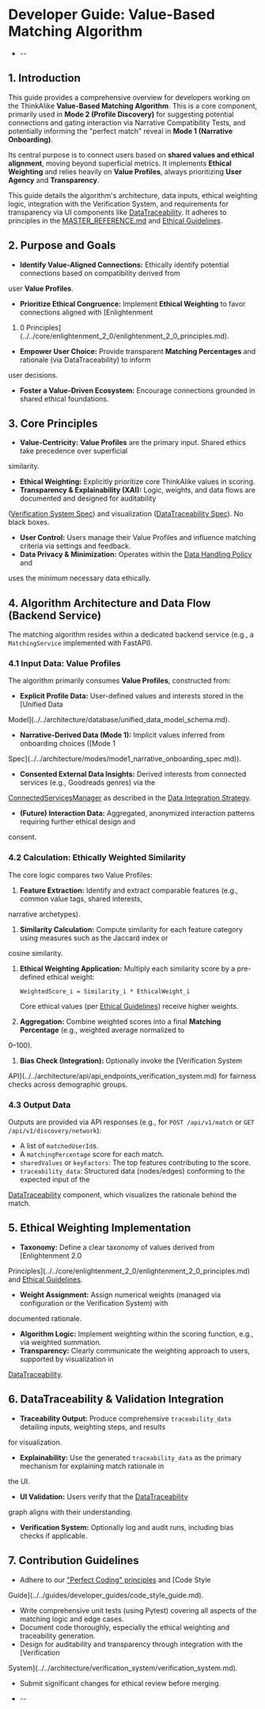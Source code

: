 # Developer Guide: Value-Based Matching Algorithm

* --

## 1. Introduction

This guide provides a comprehensive overview for developers working on the ThinkAlike **Value-Based Matching
Algorithm**. This is a core component, primarily used in **Mode 2 (Profile Discovery)** for suggesting potential
connections and gating interaction via Narrative Compatibility Tests, and potentially informing the "perfect match"
reveal in **Mode 1 (Narrative Onboarding)**.

Its central purpose is to connect users based on **shared values and ethical alignment**, moving beyond superficial
metrics. It implements **Ethical Weighting** and relies heavily on **Value Profiles**, always prioritizing **User
Agency** and **Transparency**.

This guide details the algorithm's architecture, data inputs, ethical weighting logic, integration with the Verification
System, and requirements for transparency via UI components like
[DataTraceability](../../components/ui_components/data_traceability.md). It adheres to principles in the
[MASTER_REFERENCE.md](../../core/master_reference.md) and [Ethical Guidelines](../../core/ethics/ethical_guidelines.md).

## 2. Purpose and Goals

*   **Identify Value-Aligned Connections:** Ethically identify potential connections based on compatibility derived from

user **Value Profiles**.

*   **Prioritize Ethical Congruence:** Implement **Ethical Weighting** to favor connections aligned with [Enlightenment

1. 0 Principles](../../core/enlightenment_2_0/enlightenment_2_0_principles.md).

*   **Empower User Choice:** Provide transparent **Matching Percentages** and rationale (via DataTraceability) to inform

user decisions.

*   **Foster a Value-Driven Ecosystem:** Encourage connections grounded in shared ethical foundations.

## 3. Core Principles

*   **Value-Centricity:** **Value Profiles** are the primary input. Shared ethics take precedence over superficial

similarity.

*   **Ethical Weighting:** Explicitly prioritize core ThinkAlike values in scoring.
*   **Transparency & Explainability (XAI):** Logic, weights, and data flows are documented and designed for auditability

([Verification System Spec](../../architecture/verification_system/verification_system.md)) and visualization
([DataTraceability Spec](../../components/ui_components/data_traceability.md)). No black boxes.
*   **User Control:** Users manage their Value Profiles and influence matching criteria via settings and feedback.
*   **Data Privacy & Minimization:** Operates within the [Data Handling Policy](./data_handling_policy_guide.md) and

uses the minimum necessary data ethically.

## 4. Algorithm Architecture and Data Flow (Backend Service)

The matching algorithm resides within a dedicated backend service (e.g., a `MatchingService` implemented with FastAPI).

### 4.1 Input Data: Value Profiles

The algorithm primarily consumes **Value Profiles**, constructed from:

*   **Explicit Profile Data:** User-defined values and interests stored in the [Unified Data

Model](../../architecture/database/unified_data_model_schema.md).

*   **Narrative-Derived Data (Mode 1):** Implicit values inferred from onboarding choices ([Mode 1

Spec](../../architecture/modes/mode1_narrative_onboarding_spec.md)).

*   **Consented External Data Insights:** Derived interests from connected services (e.g., Goodreads genres) via the

[ConnectedServicesManager](../../components/ui_components/connected_services_manager_spec.md) as described in the [Data
Integration Strategy](../../architecture/data_integration_strategy.md).

*   **(Future) Interaction Data:** Aggregated, anonymized interaction patterns requiring further ethical design and

consent.

### 4.2 Calculation: Ethically Weighted Similarity

The core logic compares two Value Profiles:

1. **Feature Extraction:** Identify and extract comparable features (e.g., common value tags, shared interests,

narrative archetypes).

1. **Similarity Calculation:** Compute similarity for each feature category using measures such as the Jaccard index or

cosine similarity.

1. **Ethical Weighting Application:** Multiply each similarity score by a pre-defined ethical weight:

    `WeightedScore_i = Similarity_i * EthicalWeight_i`

   Core ethical values (per [Ethical Guidelines](../../core/ethics/ethical_guidelines.md)) receive higher weights.
1. **Aggregation:** Combine weighted scores into a final **Matching Percentage** (e.g., weighted average normalized to

0–100).
1. **Bias Check (Integration):** Optionally invoke the [Verification System

API](../../architecture/api/api_endpoints_verification_system.md) for fairness checks across demographic groups.

### 4.3 Output Data

Outputs are provided via API responses (e.g., for `POST /api/v1/match` or `GET /api/v1/discovery/network`):

*   A list of `matchedUserId`s.
*   A `matchingPercentage` score for each match.
*   `sharedValues` or `keyFactors`: The top features contributing to the score.
*   `traceability_data`: Structured data (nodes/edges) conforming to the expected input of the

[DataTraceability](../../components/ui_components/data_traceability.md) component, which visualizes the rationale behind
the match.

## 5. Ethical Weighting Implementation

*   **Taxonomy:** Define a clear taxonomy of values derived from [Enlightenment 2.0

Principles](../../core/enlightenment_2_0/enlightenment_2_0_principles.md) and [Ethical
Guidelines](../../core/ethics/ethical_guidelines.md).

*   **Weight Assignment:** Assign numerical weights (managed via configuration or the Verification System) with

documented rationale.

*   **Algorithm Logic:** Implement weighting within the scoring function, e.g., via weighted summation.
*   **Transparency:** Clearly communicate the weighting approach to users, supported by visualization in

[DataTraceability](../../components/ui_components/data_traceability.md).

## 6. DataTraceability & Validation Integration

*   **Traceability Output:** Produce comprehensive `traceability_data` detailing inputs, weighting steps, and results

for visualization.

*   **Explainability:** Use the generated `traceability_data` as the primary mechanism for explaining match rationale in

the UI.

*   **UI Validation:** Users verify that the [DataTraceability](../../components/ui_components/data_traceability.md)

graph aligns with their understanding.

*   **Verification System:** Optionally log and audit runs, including bias checks if applicable.

## 7. Contribution Guidelines

*   Adhere to our ["Perfect Coding" principles](../../templates/code_documentation_template.md) and [Code Style

Guide](../../guides/developer_guides/code_style_guide.md).

*   Write comprehensive unit tests (using Pytest) covering all aspects of the matching logic and edge cases.
*   Document code thoroughly, especially the ethical weighting and traceability generation.
*   Design for auditability and transparency through integration with the [Verification

System](../../architecture/verification_system/verification_system.md).

*   Submit significant changes for ethical review before merging.

* --
